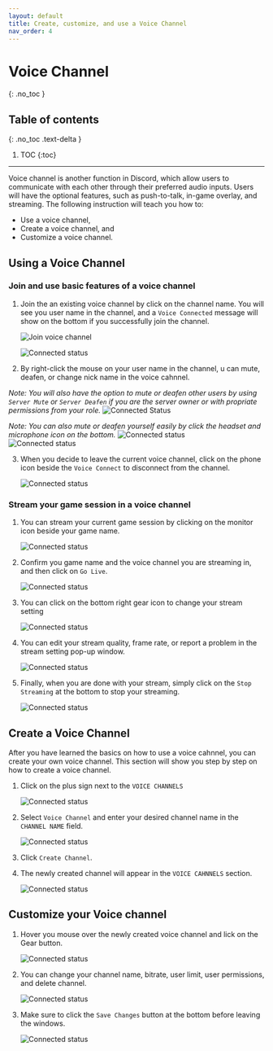 ```yaml
---
layout: default
title: Create, customize, and use a Voice Channel
nav_order: 4
---
```


# Voice Channel
{: .no_toc }

## Table of contents
{: .no_toc .text-delta }

1. TOC
{:toc}

---
Voice channel is another function in Discord, which allow users to communicate with each other through their preferred audio inputs. Users will have the optional features, such as push-to-talk, in-game overlay, and streaming. The following instruction will teach you how to:

- Use a voice channel,
- Create a voice channel, and
- Customize a voice channel.

## Using a Voice Channel

### Join and use basic features of a voice channel

1. Join the an existing voice channel by click on the channel name. You will see you user name in the channel, and a `Voice Connected` message will show on the bottom if you successfully join the channel.

    ![Join voice channel](https://github.com/bobsmithliu/discordfordummies/blob/gh-pages/assets/images/comm-user-doc-pic/voice-channel-use-1.PNG?raw=true)

    ![Connected status](https://github.com/bobsmithliu/discordfordummies/blob/gh-pages/assets/images/comm-user-doc-pic/voice-channel-use-3.PNG?raw=true)

2. By right-click the mouse on your user name in the channel, u can mute, deafen, or change nick name in the voice cahnnel. 


_Note: You will also have the option to mute or deafen other users by using `Server Mute` or `Server Deafen` if you are the server owner or with propriate permissions from your role._
    ![Connected Status](https://github.com/bobsmithliu/discordfordummies/blob/gh-pages/assets/images/comm-user-doc-pic/voice-channel-use-2.PNG?raw=true)
    
_Note: You can also mute or deafen yourself easily by click the headset and microphone icon on the bottom._
    ![Connected status](https://github.com/bobsmithliu/discordfordummies/blob/gh-pages/assets/images/comm-user-doc-pic/voice-channel-use-4.PNG?raw=true)  
    ![Connected status](https://github.com/bobsmithliu/discordfordummies/blob/gh-pages/assets/images/comm-user-doc-pic/voice-channel-use-5.PNG?raw=true)

3. When you decide to leave the current voice channel, click on the phone icon beside the `Voice Connect` to disconnect from the channel.

    ![Connected status](https://github.com/bobsmithliu/discordfordummies/blob/gh-pages/assets/images/comm-user-doc-pic/voice-channel-use-10.PNG?raw=true)

### Stream your game session in a voice channel

1. You can stream your current game session by clicking on the monitor icon beside your game name.

    ![Connected status](https://github.com/bobsmithliu/discordfordummies/blob/gh-pages/assets/images/comm-user-doc-pic/voice-channel-use-6.PNG?raw=true)

2. Confirm you game name and the voice channel you are streaming in, and then click on `Go Live`.

    ![Connected status](https://github.com/bobsmithliu/discordfordummies/blob/gh-pages/assets/images/comm-user-doc-pic/voice-channel-use-7.PNG?raw=true)

3. You can click on the bottom right gear icon to change your stream setting
    
    ![Connected status](https://github.com/bobsmithliu/discordfordummies/blob/gh-pages/assets/images/comm-user-doc-pic/voice-channel-use-8.PNG?raw=true)

4. You can edit your stream quality, frame rate, or report a problem in the stream setting pop-up window.

    ![Connected status](https://github.com/bobsmithliu/discordfordummies/blob/gh-pages/assets/images/comm-user-doc-pic/voice-channel-use-9.PNG?raw=true)

5. Finally, when you are done with your stream, simply click on the `Stop Streaming` at the bottom to stop your streaming.

    ![Connected status](https://github.com/bobsmithliu/discordfordummies/blob/gh-pages/assets/images/comm-user-doc-pic/voice-channel-use-10.PNG?raw=true)

## Create a Voice Channel

After you have learned the basics on how to use a voice cahnnel, you can create your own voice channel. This section will show you step by step on how to create a voice channel.

1. Click on the plus sign next to the `VOICE CHANNELS`

    ![Connected status](https://github.com/bobsmithliu/discordfordummies/blob/gh-pages/assets/images/comm-user-doc-pic/voice-channel-create-1.PNG?raw=true)

2. Select `Voice Channel` and enter your desired channel name in the `CHANNEL NAME` field.

    ![Connected status](https://github.com/bobsmithliu/discordfordummies/blob/gh-pages/assets/images/comm-user-doc-pic/voice-channel-create-2.PNG?raw=true)

3. Click `Create Channel`.

4. The newly created channel will appear in the `VOICE CAHNNELS` section.

    ![Connected status](https://github.com/bobsmithliu/discordfordummies/blob/gh-pages/assets/images/comm-user-doc-pic/voice-channel-create-3.PNG?raw=true)

## Customize your Voice channel

1. Hover you mouse over the newly created voice channel and lick on the Gear button.

    ![Connected status](https://github.com/bobsmithliu/discordfordummies/blob/gh-pages/assets/images/comm-user-doc-pic/voice-channel-customize-2.PNG?raw=true)

2. You can change your channel name, bitrate,  user limit, user permissions, and delete channel.

    ![Connected status](https://github.com/bobsmithliu/discordfordummies/blob/gh-pages/assets/images/comm-user-doc-pic/voice-channel-customize-1.PNG?raw=true)

3. Make sure to click the `Save Changes` button at the bottom before leaving the windows.

    ![Connected status](https://github.com/bobsmithliu/discordfordummies/blob/gh-pages/assets/images/comm-user-doc-pic/voice-channel-customize-3.PNG?raw=true)
